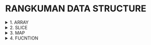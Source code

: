 # RANGKUMAN DATA STRUCTURE

<details>
<summary>1. ARRAY</summary>
<br>

**Array** adalah structure data yang berisi sekelompok elemen, dapat berisi satu jenis variable dengan ukurang alokasi tetap. Tipe data yang berbeda dapat ditangani sebagai elemen dalam array seperti Numeric, String, Boolean, Arra. Dimensin array adalah jumlah indeks pada variable array. Array multi demensi(lebih dari satu index, maksimal 7 index). Dalam perhitungan, array sering digunakan untuk operasi matriks.
<br>

### Array Declaration :

Untuk mendeklarasikan array kamu perlu menentukan jumlah elemen yang disimpanny dalam tanda kurung siku `[]` , diikuti dengan jenis elemen yang disimpan array.
<br>

Contoh Array Declaration :

- `Var <variable_name> [<size_of_array>] <tipe_variable>`

```go
import (
  "fmt"
  "reflect"
)

func main(){
    var primes [5]int
    var countries [5]string

    fmt.Println(reflect.ValueOf(primes).Kind())
    fmt.Println(reflect.ValueOf(countries).Kind())
}
```

`Output : array array`
<br>

### Assingment dan Access Array Element

```go
package main

import "fmt"

func main() {
  var countries [2]string

  countries[0] = "India"  // index 0, element pertama
  countries[1] = "Canada" // index 1, element kedua

  fmt.Println(countries[0]) // Mencetakan element pertama
  fmt.Println(countries[1]) // Mencetakan element pertama
}
```

`Output : India Canda`
<br>

### Inisialisasi dengan Array Literal

```go
package main

import "fmt"

func main() {
  odd_numbers := [5]int{1, 3, 5, 7, 9}   // Inisialisasi dengan value
  var even_numbers [5]int = [5]int{0, 2, 4} // Assigment Partial

  fmt.Println(odd_numbers) //Mencetak value array
  fmt.Println(even_numbers) //Mencetak value array
}
```

`Output : array 3`
<br>

### Mendeklarsikan isi Array yang belum ditentukan

```go
    package main

import "fmt"

func main() {
  even_numbers := [5]int{1: 2, 2: 4}// Inisialisasi index Specific{index : value}
  fmt.Println(even_numbers)
}
```

`Output : [ 0 2 4 0 0]`
<br>

### Iterasi Array dengan Perulangan For

```go
primes := [5]int{2, 3, 5}

// Perulangan For cara 1
for index := 0; index < len(primes); index++ {
  fmt.Println(primes[index])
}

// Perulangan For cara 2
for index, element := range primes {
  fmt.Println(index, "=>", element)
}
for _, value := range primes {
  fmt.Println(value)
}

// Perulangan For cara 3
index := 0
for range primes {
  fmt.Println(primes[index])
  index++
}
```

</details>

<details>
<summary>2. SLICE</summary>
</details>

<details>
<summary>3. MAP</summary>
</details>

<details>
<summary>4. FUCNTION</summary>
</details>
